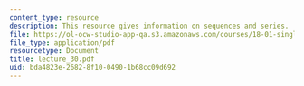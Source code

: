 ```yaml
---
content_type: resource
description: This resource gives information on sequences and series.
file: https://ol-ocw-studio-app-qa.s3.amazonaws.com/courses/18-01-single-variable-calculus-fall-2005/bda4823e26828f1004901b68cc09d692_lecture_30.pdf
file_type: application/pdf
resourcetype: Document
title: lecture_30.pdf
uid: bda4823e-2682-8f10-0490-1b68cc09d692
---
```

